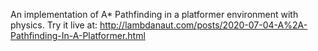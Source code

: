An implementation of A* Pathfinding in a platformer environment with physics. Try it live at: http://lambdanaut.com/posts/2020-07-04-A%2A-Pathfinding-In-A-Platformer.html
